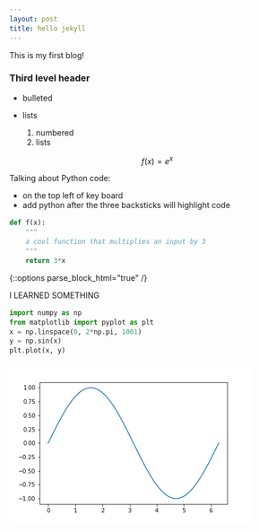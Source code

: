 ```yaml
---
layout: post
title: hello jekyll
---
```


This is my first blog!
### Third level header

- bulleted
- lists
	1. numbered
	2. lists

	
	$$ f(x) = e^x $$

Talking about Python code:
 - on the top left of key board
 - add python after the three backsticks will highlight code

```python
def f(x):
	"""
	a cool function that multiplies an input by 3 
	"""
	return 3*x
```
{::options parse_block_html="true" /}
<div class = "got-help">
I LEARNED SOMETHING


```python
import numpy as np
from matplotlib import pyplot as plt
x = np.linspace(0, 2*np.pi, 1001)
y = np.sin(x)
plt.plot(x, y)
```
![image-example.png](/images/image-example.png)

